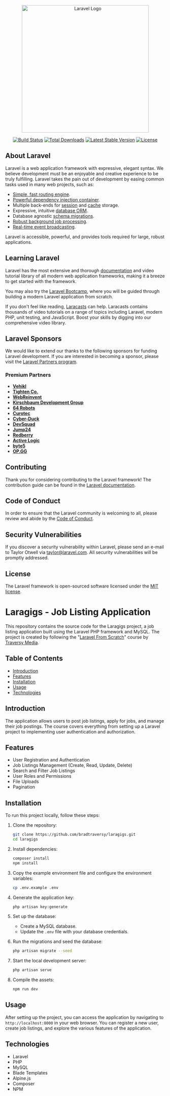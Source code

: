 <p align="center"><a href="https://laravel.com" target="_blank"><img src="https://raw.githubusercontent.com/laravel/art/master/logo-lockup/5%20SVG/2%20CMYK/1%20Full%20Color/laravel-logolockup-cmyk-red.svg" width="400" alt="Laravel Logo"></a></p>

<p align="center">
<a href="https://github.com/laravel/framework/actions"><img src="https://github.com/laravel/framework/workflows/tests/badge.svg" alt="Build Status"></a>
<a href="https://packagist.org/packages/laravel/framework"><img src="https://img.shields.io/packagist/dt/laravel/framework" alt="Total Downloads"></a>
<a href="https://packagist.org/packages/laravel/framework"><img src="https://img.shields.io/packagist/v/laravel/framework" alt="Latest Stable Version"></a>
<a href="https://packagist.org/packages/laravel/framework"><img src="https://img.shields.io/packagist/l/laravel/framework" alt="License"></a>
</p>

## About Laravel

Laravel is a web application framework with expressive, elegant syntax. We believe development must be an enjoyable and creative experience to be truly fulfilling. Laravel takes the pain out of development by easing common tasks used in many web projects, such as:

- [Simple, fast routing engine](https://laravel.com/docs/routing).
- [Powerful dependency injection container](https://laravel.com/docs/container).
- Multiple back-ends for [session](https://laravel.com/docs/session) and [cache](https://laravel.com/docs/cache) storage.
- Expressive, intuitive [database ORM](https://laravel.com/docs/eloquent).
- Database agnostic [schema migrations](https://laravel.com/docs/migrations).
- [Robust background job processing](https://laravel.com/docs/queues).
- [Real-time event broadcasting](https://laravel.com/docs/broadcasting).

Laravel is accessible, powerful, and provides tools required for large, robust applications.

## Learning Laravel

Laravel has the most extensive and thorough [documentation](https://laravel.com/docs) and video tutorial library of all modern web application frameworks, making it a breeze to get started with the framework.

You may also try the [Laravel Bootcamp](https://bootcamp.laravel.com), where you will be guided through building a modern Laravel application from scratch.

If you don't feel like reading, [Laracasts](https://laracasts.com) can help. Laracasts contains thousands of video tutorials on a range of topics including Laravel, modern PHP, unit testing, and JavaScript. Boost your skills by digging into our comprehensive video library.

## Laravel Sponsors

We would like to extend our thanks to the following sponsors for funding Laravel development. If you are interested in becoming a sponsor, please visit the [Laravel Partners program](https://partners.laravel.com).

### Premium Partners

- **[Vehikl](https://vehikl.com/)**
- **[Tighten Co.](https://tighten.co)**
- **[WebReinvent](https://webreinvent.com/)**
- **[Kirschbaum Development Group](https://kirschbaumdevelopment.com)**
- **[64 Robots](https://64robots.com)**
- **[Curotec](https://www.curotec.com/services/technologies/laravel/)**
- **[Cyber-Duck](https://cyber-duck.co.uk)**
- **[DevSquad](https://devsquad.com/hire-laravel-developers)**
- **[Jump24](https://jump24.co.uk)**
- **[Redberry](https://redberry.international/laravel/)**
- **[Active Logic](https://activelogic.com)**
- **[byte5](https://byte5.de)**
- **[OP.GG](https://op.gg)**

## Contributing

Thank you for considering contributing to the Laravel framework! The contribution guide can be found in the [Laravel documentation](https://laravel.com/docs/contributions).

## Code of Conduct

In order to ensure that the Laravel community is welcoming to all, please review and abide by the [Code of Conduct](https://laravel.com/docs/contributions#code-of-conduct).

## Security Vulnerabilities

If you discover a security vulnerability within Laravel, please send an e-mail to Taylor Otwell via [taylor@laravel.com](mailto:taylor@laravel.com). All security vulnerabilities will be promptly addressed.

## License

The Laravel framework is open-sourced software licensed under the [MIT license](https://opensource.org/licenses/MIT).

# Laragigs - Job Listing Application

This repository contains the source code for the Laragigs project, a job listing application built using the Laravel PHP framework and MySQL. The project is created by following the "[Laravel From Scratch](https://youtu.be/MYyJ4PuL4pY)" course by [Traversy Media](https://traversymedia.com).

## Table of Contents
- [Introduction](#introduction)
- [Features](#features)
- [Installation](#installation)
- [Usage](#usage)
- [Technologies](#technologies)

## Introduction
The application allows users to post job listings, apply for jobs, and manage their job postings. The course covers everything from setting up a Laravel project to implementing user authentication and authorization.

## Features
- User Registration and Authentication
- Job Listings Management (Create, Read, Update, Delete)
- Search and Filter Job Listings
- User Roles and Permissions
- File Uploads
- Pagination

## Installation
To run this project locally, follow these steps:

1. Clone the repository:
    ```bash
    git clone https://github.com/bradtraversy/laragigs.git
    cd laragigs
    ```

2. Install dependencies:
    ```bash
    composer install
    npm install
    ```

3. Copy the example environment file and configure the environment variables:
    ```bash
    cp .env.example .env
    ```

4. Generate the application key:
    ```bash
    php artisan key:generate
    ```

5. Set up the database:
    - Create a MySQL database.
    - Update the `.env` file with your database credentials.

6. Run the migrations and seed the database:
    ```bash
    php artisan migrate --seed
    ```

7. Start the local development server:
    ```bash
    php artisan serve
    ```

8. Compile the assets:
    ```bash
    npm run dev
    ```

## Usage
After setting up the project, you can access the application by navigating to `http://localhost:8000` in your web browser. You can register a new user, create job listings, and explore the various features of the application.

## Technologies
- Laravel
- PHP
- MySQL
- Blade Templates
- Alpine.js
- Composer
- NPM

